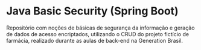 # Java Basic Security (Spring Boot)

Repositório com noções de básicas de segurança da informação e geração de dados de acesso encriptados, utilizando o CRUD do projeto fictício de farmácia, realizado durante as aulas de back-end na Generation Brasil.
